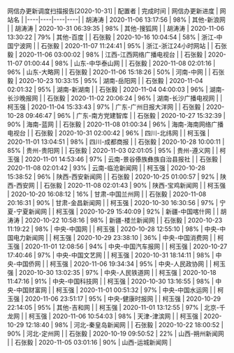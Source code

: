 网信办更新调度扫描报告[2020-10-31]
|	配置者	|	完成时间	|	网信办更新进度	|	网站名	|
|----|----|----|----|
|	胡涛涛	|	2020-11-06 13:17:56	|	 98%	|	其他-新浪网	|
|	胡涛涛	|	2020-10-31 06:39:35	|	 98%	|	其他-搜狐网	|
|	胡涛涛	|	2020-11-06 13:30:22	|	 79%	|	其他-百度	|
|	石张毅	|	2020-10-16 10:04:54	|	 58%	|	浙江-中国宁波网	|
|	石张毅	|	2020-11-07 11:24:41	|	 95%	|	浙江-浙江24小时网站	|
|	石张毅	|	2020-11-06 03:00:02	|	 98%	|	江西-江西网络广播电视台	|
|	石张毅	|	2020-11-07 01:00:44	|	 98%	|	山东-中华泰山网	|
|	石张毅	|	2020-11-08 02:01:16	|	 96%	|	山东-大略网	|
|	石张毅	|	2020-11-06 15:18:26	|	 50%	|	河南-中网	|
|	石张毅	|	2020-10-23 10:33:15	|	 95%	|	湖南-岳阳网	|
|	石张毅	|	2020-11-04 02:01:32	|	 95%	|	湖南-新湖南	|
|	石张毅	|	2020-11-04 04:00:03	|	 96%	|	湖南-长沙晚报网	|
|	石张毅	|	2020-11-02 20:06:24	|	 96%	|	湖南-长沙广播电视网	|
|	柯玉强	|	2020-11-04 15:33:43	|	 97%	|	广东-广州日报大洋网	|
|	石张毅	|	2020-10-28 09:46:47	|	 96%	|	广东-南方党建智库	|
|	石张毅	|	2020-10-27 15:32:39	|	 90%	|	海南-蓝网	|
|	石张毅	|	2020-11-08 01:00:34	|	 96%	|	海南-海南网络广播电视台	|
|	石张毅	|	2020-10-31 02:00:42	|	 96%	|	四川-北纬网	|
|	柯玉强	|	2020-11-01 13:04:51	|	 98%	|	四川-成都商报	|
|	石张毅	|	2020-10-28 10:00:11	|	 85%	|	贵州-贵阳网	|
|	石张毅	|	2020-11-03 02:01:05	|	 95%	|	贵州-遵义网	|
|	柯玉强	|	2020-11-01 14:53:46	|	 97%	|	云南-景谷傣族彝族自治县报社	|
|	石张毅	|	2020-11-08 02:01:42	|	 93%	|	云南-临沧新闻网	|
|	柯玉强	|	2020-10-28 15:38:52	|	 96%	|	陕西-西安新闻网	|
|	石张毅	|	2020-10-25 01:00:57	|	 92%	|	陕西-西安网	|
|	石张毅	|	2020-11-08 02:01:43	|	 90%	|	陕西-宝鸡新闻网	|
|	柯玉强	|	2020-10-20 16:08:12	|	 16%	|	甘肃-中国兰州网	|
|	石张毅	|	2020-11-08 20:16:31	|	 90%	|	甘肃-金昌新闻网	|
|	柯玉强	|	2020-10-30 16:30:56	|	 97%	|	宁夏-宁夏新闻网	|
|	柯玉强	|	2020-10-29 15:40:09	|	 92%	|	新疆-中国喀什网	|
|	胡涛涛	|	2020-10-22 10:58:16	|	 98%	|	新疆-楼兰新闻网	|
|	石张毅	|	2020-10-23 11:19:22	|	 98%	|	中央-中国网	|
|	柯玉强	|	2020-10-28 12:55:10	|	 98%	|	中央-中国电力新闻网	|
|	柯玉强	|	2020-10-29 23:38:10	|	 36%	|	中央-中国消费网	|
|	柯玉强	|	2020-11-01 12:08:56	|	 94%	|	中央-中国汽车报网	|
|	柯玉强	|	2020-10-27 17:40:46	|	 97%	|	中央-中国文艺网	|
|	柯玉强	|	2020-10-31 18:14:11	|	 98%	|	中央-中国侨网	|
|	柯玉强	|	2020-11-06 19:34:34	|	 95%	|	中央-人民政协网	|
|	柯玉强	|	2020-10-30 13:02:35	|	 97%	|	中央-人民铁道网	|
|	柯玉强	|	2020-10-18 11:47:16	|	 91%	|	中央-中国科技网	|
|	柯玉强	|	2020-10-30 13:16:55	|	 98%	|	中央-中国财富网	|
|	柯玉强	|	2020-11-01 00:51:32	|	 97%	|	中央-中国水运网	|
|	柯玉强	|	2020-11-06 23:51:17	|	 95%	|	中央-健康时报网	|
|	柯玉强	|	2020-10-29 22:14:05	|	 95%	|	其他-吉和网	|
|	柯玉强	|	2020-11-01 13:12:55	|	 97%	|	北京-千龙网	|
|	柯玉强	|	2020-11-06 10:54:03	|	 98%	|	天津-津滨网	|
|	柯玉强	|	2020-10-29 12:18:40	|	 98%	|	河北-秦皇岛新闻网	|
|	石张毅	|	2020-10-22 18:00:52	|	 90%	|	河北-定州网	|
|	石张毅	|	2020-10-19 09:50:52	|	 22%	|	山西-朔州新闻网	|
|	石张毅	|	2020-11-05 03:01:16	|	 90%	|	山西-运城新闻网	|

